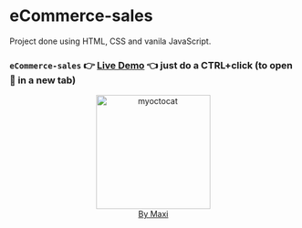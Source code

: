 # eCommerce-sales

Project done using HTML, CSS and vanila JavaScript.

### `eCommerce-sales` :point_right: [Live Demo](https://maxi69k.github.io/eCommerce-sales) :point_left: just do a CTRL+click (to open :link: in a new tab)

<div align="center">
<img src="https://myoctocat.com/assets/images/base-octocat.svg" alt="myoctocat" width="200">
</div>

<div align="center">
<a href="https://webdizajnmaxi.eu.org">By Maxi</a>
</div>
